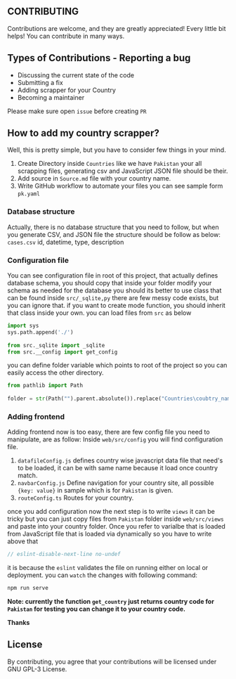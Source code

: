 
## CONTRIBUTING  
Contributions are welcome, and they are greatly appreciated! Every little bit helps! You can contribute in many ways.  
## Types of Contributions - Reporting a bug  
- Discussing the current state of the code  
- Submitting a fix  
- Adding scrapper for your Country  
- Becoming a maintainer  
  
Please make sure open `issue` before creating `PR`  
  
## How to add my country scrapper?
  Well, this is pretty simple, but you have to consider few things in your mind.
  1. Create Directory inside `Countries` like we have `Pakistan` your all scrapping files, generating csv and JavaScript JSON file should be their.
  2. Add source in `Source.md` file with your country name.
  3. Write GitHub workflow to automate your files you can see sample form `pk.yaml`
  
  
###  Database structure
Actually, there is no database structure that you need to follow, but when you generate CSV, and JSON file the structure should be follow as below:
`cases.csv`
id, datetime, type, description


### Configuration file
You can see configuration file in root of this project, that actually defines database schema, you should copy that inside your folder modify your schema as needed
for the database you should its better to use class that can be found inside `src/_sqlite,py` there are few messy code exists, but you can ignore that. if you want to create mode function, you should inherit that class inside your own.
you can load files from `src` as below
```py
import sys  
sys.path.append('./')  
   
from src._sqlite import _sqlite  
from src.__config import get_config
```
you can define folder variable which points to root of the project so you can easily access the other directory.
```py
from pathlib import Path  
  
folder = str(Path("").parent.absolute()).replace("Countries\coubtry_name_goes_here", "") + "/"```
 ```

### Adding frontend
Adding frontend now is too easy, there are few config file you need to manipulate, are as follow:
Inside `web/src/config` you will find configuration file.
1. `datafileConfig.js` defines country wise javascript data file that need's to be loaded, it can be with same name because it load once country match.
2. `navbarConfig.js` Define navigation for your country site, all possible `{key: value}` in sample which is for  `Pakistan` is given.
3. `routeConfig.ts` Routes for your country.


once you add configuration now the next step is to write `views` it can be tricky but you can just copy files from `Pakistan` folder inside `web/src/views` and paste into your country folder.
Once you refer to varialbe that is loaded from JavaScript file that is loaded via dynamically so you have to write above that
```js
// eslint-disable-next-line no-undef
```
it is because the `eslint` validates the file on running either on local or deployment.
you can 	`watch` the changes with following command:
```sh
npm run serve
```
**Note: currently the function `get_country` just returns  country code for `Pakistan` for testing you can change it to your country code.**


**Thanks**
## License  
  
By contributing, you agree that your contributions will be licensed under GNU GPL-3 License.
